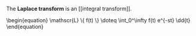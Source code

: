 The **Laplace transform** is an [[integral transform]].

\begin{equation}
\mathscr{L} \\{ f(t) \\} \doteq \int_0^\infty f(t) e^{-st} \dd{t}
\end{equation}